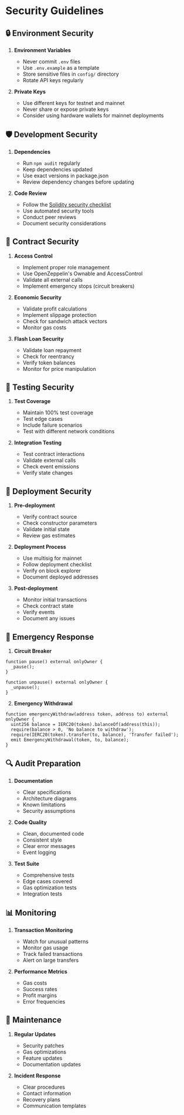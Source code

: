# Security Guidelines

## 🔒 Environment Security

1. **Environment Variables**

   - Never commit `.env` files
   - Use `.env.example` as a template
   - Store sensitive files in `config/` directory
   - Rotate API keys regularly

2. **Private Keys**
   - Use different keys for testnet and mainnet
   - Never share or expose private keys
   - Consider using hardware wallets for mainnet deployments

## 🛡️ Development Security

1. **Dependencies**

   - Run `npm audit` regularly
   - Keep dependencies updated
   - Use exact versions in package.json
   - Review dependency changes before updating

2. **Code Review**
   - Follow the [Solidity security checklist](https://github.com/runtimeverification/verified-smart-contracts/wiki/Smart-Contract-Security-Checklist)
   - Use automated security tools
   - Conduct peer reviews
   - Document security considerations

## 🔐 Contract Security

1. **Access Control**

   - Implement proper role management
   - Use OpenZeppelin's Ownable and AccessControl
   - Validate all external calls
   - Implement emergency stops (circuit breakers)

2. **Economic Security**

   - Validate profit calculations
   - Implement slippage protection
   - Check for sandwich attack vectors
   - Monitor gas costs

3. **Flash Loan Security**
   - Validate loan repayment
   - Check for reentrancy
   - Verify token balances
   - Monitor for price manipulation

## 🧪 Testing Security

1. **Test Coverage**

   - Maintain 100% test coverage
   - Test edge cases
   - Include failure scenarios
   - Test with different network conditions

2. **Integration Testing**
   - Test contract interactions
   - Validate external calls
   - Check event emissions
   - Verify state changes

## 📝 Deployment Security

1. **Pre-deployment**

   - Verify contract source
   - Check constructor parameters
   - Validate initial state
   - Review gas estimates

2. **Deployment Process**

   - Use multisig for mainnet
   - Follow deployment checklist
   - Verify on block explorer
   - Document deployed addresses

3. **Post-deployment**
   - Monitor initial transactions
   - Check contract state
   - Verify events
   - Document any issues

## 🚨 Emergency Response

1. **Circuit Breaker**

```solidity
function pause() external onlyOwner {
  _pause();
}

function unpause() external onlyOwner {
  _unpause();
}
```

2. **Emergency Withdrawal**

```solidity
function emergencyWithdraw(address token, address to) external onlyOwner {
  uint256 balance = IERC20(token).balanceOf(address(this));
  require(balance > 0, 'No balance to withdraw');
  require(IERC20(token).transfer(to, balance), 'Transfer failed');
  emit EmergencyWithdrawal(token, to, balance);
}
```

## 🔍 Audit Preparation

1. **Documentation**

   - Clear specifications
   - Architecture diagrams
   - Known limitations
   - Security assumptions

2. **Code Quality**

   - Clean, documented code
   - Consistent style
   - Clear error messages
   - Event logging

3. **Test Suite**
   - Comprehensive tests
   - Edge cases covered
   - Gas optimization tests
   - Integration tests

## 📊 Monitoring

1. **Transaction Monitoring**

   - Watch for unusual patterns
   - Monitor gas usage
   - Track failed transactions
   - Alert on large transfers

2. **Performance Metrics**
   - Gas costs
   - Success rates
   - Profit margins
   - Error frequencies

## 🔄 Maintenance

1. **Regular Updates**

   - Security patches
   - Gas optimizations
   - Feature updates
   - Documentation updates

2. **Incident Response**
   - Clear procedures
   - Contact information
   - Recovery plans
   - Communication templates
